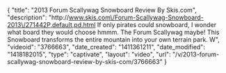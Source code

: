 {
    "title": "2013 Forum Scallywag Snowboard Review By Skis.com",
    "description": "http:\/\/www.skis.com\/Forum-Scallywag-Snowboard-2013\/271442P,default,pd.html  If only pirates could snowboard, I wonder what board they would choose hmmm. The Forum Scallywag maybe! This Snowboard transforms the entire mountain into your own terrain park. W",
    "videoid": "3766663",
    "date_created": "1411361211",
    "date_modified": "1418182015",
    "type": "captivate",
    "layout": "video",
    "url": "\/v\/2013-forum-scallywag-snowboard-review-by-skis-com\/3766663"
}